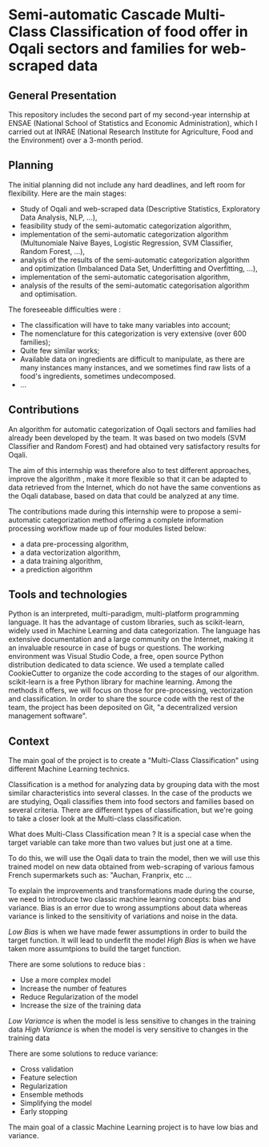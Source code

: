 # Semi-automatic Cascade Multi-Class Classification of food offer in Oqali sectors and families for web-scraped data

## General Presentation

This repository includes the second part of my second-year internship at ENSAE (National School of Statistics and Economic Administration), which I carried out at INRAE (National Research Institute for Agriculture, Food and the Environment) over a 3-month period.

## Planning

The initial planning did not include any hard deadlines, and left room for flexibility. Here are the main stages:
- Study of Oqali and web-scraped data (Descriptive Statistics, Exploratory Data Analysis, NLP, ...),
- feasibility study of the semi-automatic categorization algorithm,
- implementation of the semi-automatic categorization algorithm (Multunomiale Naive Bayes, Logistic Regression, SVM Classifier, Random Forest, ...),
- analysis of the results of the semi-automatic categorization algorithm and optimization (Imbalanced Data Set, Underfitting and Overfitting, ...),
- implementation of the semi-automatic categorisation algorithm,
- analysis of the results of the semi-automatic categorisation algorithm and optimisation.

The foreseeable difficulties were :
- The classification will have to take many variables into account;
- The nomenclature for this categorization is very extensive (over 600 families);
- Quite few similar works;
- Available data on ingredients are difficult to manipulate, as there are many instances many instances, and we sometimes find raw lists of a food's ingredients, sometimes undecomposed.
- ...

## Contributions

An algorithm for automatic categorization of Oqali sectors and families had already been developed by the team. It was based on two models (SVM Classifier and Random Forest) and had obtained very satisfactory results for Oqali. 

The aim of this internship was therefore also to test different approaches, improve the algorithm , make it more flexible so that it can be adapted to data retrieved from the Internet, which do not have the same conventions as the Oqali database, based on data that could be analyzed at any time.

The contributions made during this internship were to propose a semi-automatic categorization method offering a complete information processing workflow made up of four modules listed below:
- a data pre-processing algorithm,
- a data vectorization algorithm,
- a data training algorithm,
- a prediction algorithm

## Tools and technologies

Python is an interpreted, multi-paradigm, multi-platform programming language. It has the advantage of custom libraries, such as scikit-learn, widely used in Machine Learning and data categorization. The language has extensive documentation and a large community on the Internet, making it an invaluable resource in case of bugs or questions. The working environment was Visual Studio Code, a free, open source Python distribution dedicated to data science. We used a template called CookieCutter to organize the code according to the stages of our algorithm. scikit-learn is a free Python library for machine learning. Among the methods it offers, we will focus on those for pre-processing, vectorization and classification. In order to share the source code with the rest of the team, the project has been deposited on Git, "a decentralized version management software". 

## Context 

The main goal of the project is to create a "Multi-Class Classification" using different Machine Learning technics.

Classification is a method for analyzing data by grouping data with the most similar characteristics into several classes. In the case of the products we are studying, Oqali classifies them into food sectors and families based on several criteria. There are different types of classification, but we're going to take a closer look at the Multi-class classification.

What does Multi-Class Classification mean ? It is a special case when the target variable can take more than two values but just one at a time.

To do this, we will use the Oqali data to train the model, then we will use this trained model on new data obtained from web-scraping of various famous French supermarkets such as: "Auchan, Franprix, etc ...

To explain the improvements and transformations made during the course, we need to introduce two classic machine learning concepts: bias and variance.
Bias is an error due to wrong assumptions about data whereas variance is linked to the sensitivity of variations and noise in the data.

*Low Bias* is when we have made fewer assumptions in order to build the target function. It will lead to underfit the model
*High Bias* is when we have taken more assumtpions to build the target function.

There are some solutions to reduce bias :
- Use a more complex model
- Increase the number of features
- Reduce Regularization of the model
- Increase the size of the training data

*Low Variance* is when the model is less sensitive to changes in the training data
*High Variance* is when the model is very sensitive to changes in the training data

There are some solutions to reduce variance:
- Cross validation
- Feature selection
- Regularization
- Ensemble methods
- Simplifying the model
- Early stopping

The main goal of a classic Machine Learning project is to have low bias and variance.


